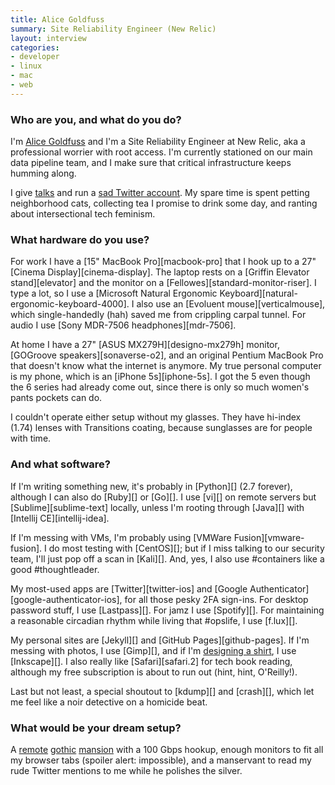 ```yaml
---
title: Alice Goldfuss
summary: Site Reliability Engineer (New Relic)
layout: interview
categories:
- developer
- linux
- mac
- web
---
```


### Who are you, and what do you do?

I'm [Alice Goldfuss](http://blog.alicegoldfuss.com/ "Alice's website.") and I'm a Site Reliability Engineer at New Relic, aka a professional worrier with root access. I'm currently stationed on our main data pipeline team, and I make sure that critical infrastructure keeps humming along.

I give [talks](http://blog.alicegoldfuss.com/talks/ "Alice's talks.") and run a [sad Twitter account](https://twitter.com/alicegoldfuss "Alice's Twitter account."). My spare time is spent petting neighborhood cats, collecting tea I promise to drink some day, and ranting about intersectional tech feminism.

### What hardware do you use?

For work I have a [15" MacBook Pro][macbook-pro] that I hook up to a 27" [Cinema Display][cinema-display]. The laptop rests on a [Griffin Elevator stand][elevator] and the monitor on a [Fellowes][standard-monitor-riser]. I type a lot, so I use a [Microsoft Natural Ergonomic Keyboard][natural-ergonomic-keyboard-4000]. I also use an [Evoluent mouse][verticalmouse], which single-handedly (hah) saved me from crippling carpal tunnel. For audio I use [Sony MDR-7506 headphones][mdr-7506].

At home I have a 27" [ASUS MX279H][designo-mx279h] monitor, [GOGroove speakers][sonaverse-o2], and an original Pentium MacBook Pro that doesn't know what the internet is anymore. My true personal computer is my phone, which is an [iPhone 5s][iphone-5s]. I got the 5 even though the 6 series had already come out, since there is only so much women's pants pockets can do.

I couldn't operate either setup without my glasses. They have hi-index (1.74) lenses with Transitions coating, because sunglasses are for people with time.

### And what software?

If I'm writing something new, it's probably in [Python][] (2.7 forever), although I can also do [Ruby][] or [Go][]. I use [vi][] on remote servers but [Sublime][sublime-text] locally, unless I'm rooting through [Java][] with [Intellij CE][intellij-idea].

If I'm messing with VMs, I'm probably using [VMWare Fusion][vmware-fusion]. I do most testing with [CentOS][]; but if I miss talking to our security team, I'll just pop off a scan in [Kali][]. And, yes, I also use #containers like a good #thoughtleader.

My most-used apps are [Twitter][twitter-ios] and [Google Authenticator][google-authenticator-ios], for all those pesky 2FA sign-ins. For desktop password stuff, I use [Lastpass][]. For jamz I use [Spotify][]. For maintaining a reasonable circadian rhythm while living that #opslife, I use [f.lux][].

My personal sites are [Jekyll][] and [GitHub Pages][github-pages]. If I'm messing with photos, I use [Gimp][], and if I'm [designing a shirt](https://teespring.com/panic-at-the-kernel "Alice's t-shirt design on Teespring."), I use [Inkscape][]. I also really like [Safari][safari.2] for tech book reading, although my free subscription is about to run out (hint, hint, O'Reilly!).

Last but not least, a special shoutout to [kdump][] and [crash][], which let me feel like a noir detective on a homicide beat.

### What would be your dream setup?

A [remote](https://s-media-cache-ak0.pinimg.com/736x/84/bd/17/84bd1713e99bae43c5bae64026a51563.jpg "A photo of a gothic mansion.") [gothic](http://i.dailymail.co.uk/i/pix/2014/02/10/article-2556136-1B5C058A00000578-676_634x448.jpg "A photo of a gothic mansion.") [mansion](https://s-media-cache-ak0.pinimg.com/736x/4b/62/e7/4b62e738013910939bd56841a8725c0f.jpg "A photo of a gothic mansion.") with a 100 Gbps hookup, enough monitors to fit all my browser tabs (spoiler alert: impossible), and a manservant to read my rude Twitter mentions to me while he polishes the silver.
